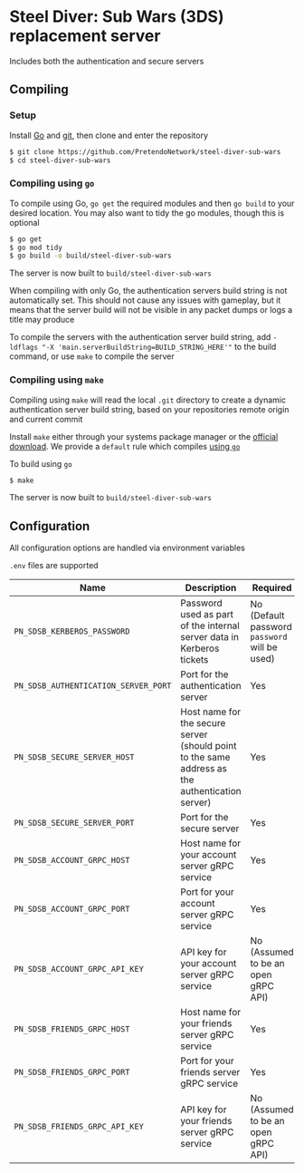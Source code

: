 # Steel Diver: Sub Wars (3DS) replacement server
Includes both the authentication and secure servers

## Compiling

### Setup
Install [Go](https://go.dev/doc/install) and [git](https://git-scm.com/downloads), then clone and enter the repository

```bash
$ git clone https://github.com/PretendoNetwork/steel-diver-sub-wars
$ cd steel-diver-sub-wars
```

### Compiling using `go`
To compile using Go, `go get` the required modules and then `go build` to your desired location. You may also want to tidy the go modules, though this is optional

```bash
$ go get
$ go mod tidy
$ go build -o build/steel-diver-sub-wars
```

The server is now built to `build/steel-diver-sub-wars`

When compiling with only Go, the authentication servers build string is not automatically set. This should not cause any issues with gameplay, but it means that the server build will not be visible in any packet dumps or logs a title may produce

To compile the servers with the authentication server build string, add `-ldflags "-X 'main.serverBuildString=BUILD_STRING_HERE'"` to the build command, or use `make` to compile the server

### Compiling using `make`
Compiling using `make` will read the local `.git` directory to create a dynamic authentication server build string, based on your repositories remote origin and current commit

Install `make` either through your systems package manager or the [official download](https://www.gnu.org/software/make/). We provide a `default` rule which compiles [using `go`](#compiling-using-go)

To build using `go`

```bash
$ make
```

The server is now built to `build/steel-diver-sub-wars`

## Configuration
All configuration options are handled via environment variables

`.env` files are supported

| Name                                 | Description                                                                                                        | Required                                      |
|--------------------------------------|--------------------------------------------------------------------------------------------------------------------|-----------------------------------------------|
| `PN_SDSB_KERBEROS_PASSWORD`          | Password used as part of the internal server data in Kerberos tickets                                              | No (Default password `password` will be used) |
| `PN_SDSB_AUTHENTICATION_SERVER_PORT` | Port for the authentication server                                                                                 | Yes                                           |
| `PN_SDSB_SECURE_SERVER_HOST`         | Host name for the secure server (should point to the same address as the authentication server)                    | Yes                                           |
| `PN_SDSB_SECURE_SERVER_PORT`         | Port for the secure server                                                                                         | Yes                                           |
| `PN_SDSB_ACCOUNT_GRPC_HOST`          | Host name for your account server gRPC service                                                                     | Yes                                           |
| `PN_SDSB_ACCOUNT_GRPC_PORT`          | Port for your account server gRPC service                                                                          | Yes                                           |
| `PN_SDSB_ACCOUNT_GRPC_API_KEY`       | API key for your account server gRPC service                                                                       | No (Assumed to be an open gRPC API)           |
| `PN_SDSB_FRIENDS_GRPC_HOST`          | Host name for your friends server gRPC service                                                                     | Yes                                           |
| `PN_SDSB_FRIENDS_GRPC_PORT`          | Port for your friends server gRPC service                                                                          | Yes                                           |
| `PN_SDSB_FRIENDS_GRPC_API_KEY`       | API key for your friends server gRPC service                                                                       | No (Assumed to be an open gRPC API)           |

